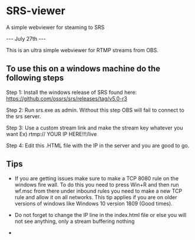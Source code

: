 # SRS-viewer
A simple webviewer for steaming to SRS 

--- July 27th --- 

This is an ultra simple webviewer for RTMP streams from OBS.

## To use this on a windows machine do the following steps

Step 1: Install the windows release of SRS found here: https://github.com/ossrs/srs/releases/tag/v5.0-r3 

Step 2: Run srs.exe as admin. Without this step OBS will fail to connect to the srs server.

Step 3: Use a custom stream link and make the stream key whatever you want 
  Ex) rtmp:// YOUR IP HERE!!!/live

Step 4: Edit this .HTML file with the IP in the server and you are good to go.

## Tips

- If you are getting issues make sure to make a TCP 8080 rule on the windows fire wall. To do this you need to press Win+R and then run wf.msc from there under inbound rules you need to make a new TCP rule and allow it on all networks. This tip applies if you are on older versions of windows like Windows 10 version 1809 (Good times).

- Do not forget to change the IP line in the index.html file or else you will not see anything, only a stream buffering nothing

- 

